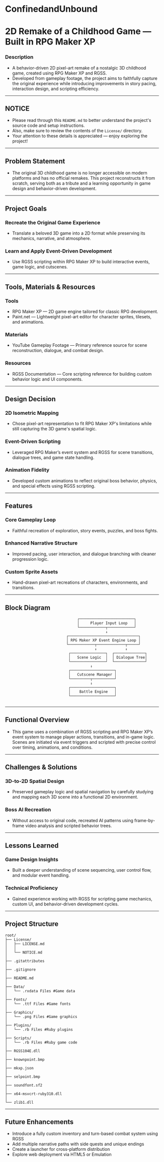 # ConfinedandUnbound

# 2D Remake of a Childhood Game — Built in RPG Maker XP

### Description

- A behavior-driven 2D pixel-art remake of a nostalgic 3D childhood game, created using RPG Maker XP and RGSS.
- Developed from gameplay footage, the project aims to faithfully capture the original experience while introducing improvements in story pacing, interaction design, and scripting efficiency.

---

## NOTICE

- Please read through this `README.md` to better understand the project's source code and setup instructions.
- Also, make sure to review the contents of the `License/` directory.
- Your attention to these details is appreciated — enjoy exploring the project!

---

## Problem Statement

- The original 3D childhood game is no longer accessible on modern platforms and has no official remakes. This project reconstructs it from scratch, serving both as a tribute and a learning opportunity in game design and behavior-driven development.

---

## Project Goals

### Recreate the Original Game Experience

- Translate a beloved 3D game into a 2D format while preserving its mechanics, narrative, and atmosphere.

### Learn and Apply Event-Driven Development

- Use RGSS scripting within RPG Maker XP to build interactive events, game logic, and cutscenes.

---

## Tools, Materials & Resources

### Tools

- RPG Maker XP — 2D game engine tailored for classic RPG development.
- Paint.net — Lightweight pixel-art editor for character sprites, tilesets, and animations.

### Materials

- YouTube Gameplay Footage — Primary reference source for scene reconstruction, dialogue, and combat design.

### Resources

- RGSS Documentation — Core scripting reference for building custom behavior logic and UI components.

---

## Design Decision

### 2D Isometric Mapping

- Chose pixel-art representation to fit RPG Maker XP's limitations while still capturing the 3D game's spatial logic.

### Event-Driven Scripting

- Leveraged RPG Maker’s event system and RGSS for scene transitions, dialogue trees, and game state handling.

### Animation Fidelity

- Developed custom animations to reflect original boss behavior, physics, and special effects using RGSS scripting.

---

## Features

### Core Gameplay Loop

- Faithful recreation of exploration, story events, puzzles, and boss fights.

### Enhanced Narrative Structure

- Improved pacing, user interaction, and dialogue branching with cleaner progression logic.

### Custom Sprite Assets

- Hand-drawn pixel-art recreations of characters, environments, and transitions.

---

## Block Diagram

```plaintext
                                 ┌─────────────────────────┐
                                 │     Player Input Loop   │
                                 └────────────┬────────────┘
                                              ↓
                            ┌────────────────────────────────┐
                            │ RPG Maker XP Event Engine Loop │
                            └────────────┬─────────────┬─────┘
                                         ↓             ↓
                             ┌────────────────┐  ┌──────────────┐
                             │   Scene Logic  │  │ Dialogue Tree│
                             └────────────────┘  └──────────────┘
                                       ↓
                             ┌────────────────────┐
                             │   Cutscene Manager │
                             └─────────┬──────────┘
                                       ↓
                             ┌────────────────────┐
                             │    Battle Engine   │
                             └────────────────────┘
							 
```

---

## Functional Overview

- This game uses a combination of RGSS scripting and RPG Maker XP’s event system to manage player actions, transitions, and in-game logic. Scenes are initiated via event triggers and scripted with precise control over timing, animations, and conditions.

---

## Challenges & Solutions

### 3D-to-2D Spatial Design

- Preserved gameplay logic and spatial navigation by carefully studying and mapping each 3D scene into a functional 2D environment.

### Boss AI Recreation

- Without access to original code, recreated AI patterns using frame-by-frame video analysis and scripted behavior trees.

---

## Lessons Learned

### Game Design Insights

- Built a deeper understanding of scene sequencing, user control flow, and modular event handling.

### Technical Proficiency

- Gained experience working with RGSS for scripting game mechanics, custom UI, and behavior-driven development cycles.

---

## Project Structure

```plaintext
root/
├── License/
│   ├── LICENSE.md
│   │
│   └── NOTICE.md
│
├── .gitattributes
│
├── .gitignore
│
├── README.md
│
├── Data/
│   └── .rxdata Files #Game data
│
├── Fonts/
│   └── .ttf Files #Game fonts
│
├── Graphics/
│   └── .png Files #Game graphics
│
├── Plugins/
│   └── .rb Files #Ruby plugins
│
├── Scripts/
│   └── .rb Files #Ruby game code
│
├── RGSS104E.dll
│
├── knownpoint.bmp
│
├── mkxp.json
│
├── selpoint.bmp
│
├── soundfont.sf2
│
├── x64-msvcrt-ruby310.dll
│
└── zlib1.dll

```

---

## Future Enhancements

- Introduce a fully custom inventory and turn-based combat system using RGSS
- Add multiple narrative paths with side quests and unique endings
- Create a launcher for cross-platform distribution
- Explore web deployment via HTML5 or Emulation
